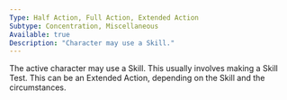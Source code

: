 ```yaml
---
Type: Half Action, Full Action, Extended Action
Subtype: Concentration, Miscellaneous
Available: true
Description: "Character may use a Skill."
---
```


The active character may use a Skill. This usually involves
making a Skill Test. This can be an Extended Action,
depending on the Skill and the circumstances.